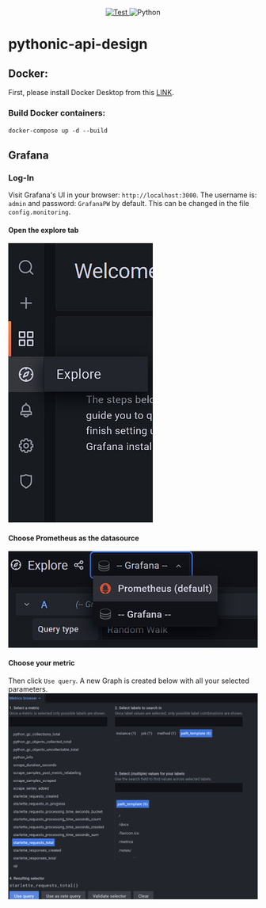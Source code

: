 
<p align="center">

<a href="https://github.com/philippabele/pythonic-api-design/actions/workflows/pytest.yaml" target="_blank">
    <img src="https://github.com/philippabele/pythonic-api-design/workflows/Test/badge.svg" alt="Test">
</a>

<img src="https://img.shields.io/badge/Python-3.6%7C3.7%7C3.8%7C3.9-brightgreen" alt="Python">


</p>

# pythonic-api-design

## Docker:
First, please install Docker Desktop from this [LINK](https://docs.docker.com/desktop/#download-and-install).
### Build Docker containers:
`docker-compose up -d --build`

## Grafana

### Log-In
Visit Grafana's UI in your browser: `http://localhost:3000`.
The username is: `admin` and password: `GrafanaPW` by default. This can be changed in the file `config.monitoring`.

#### Open the explore tab
![img.png](grafana_explore.png)

#### Choose Prometheus as the datasource
![img_1.png](grafana_datasource.png)

#### Choose your metric
Then click `Use query`. A new Graph is created below with all your selected parameters.
![img_2.png](grafana_metric.png)